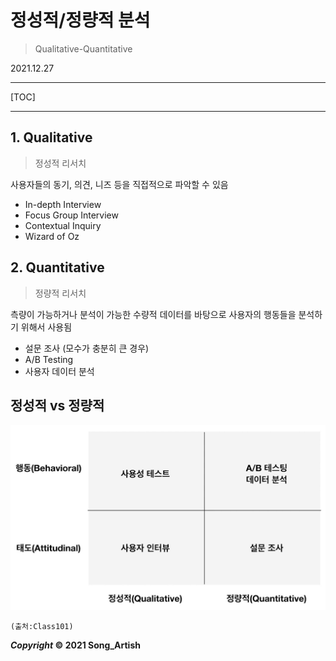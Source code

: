 # 정성적/정량적 분석

> Qualitative-Quantitative

2021.12.27

---

[TOC]

---



## 1. Qualitative

> 정성적 리서치

사용자들의 동기, 의견, 니즈 등을 직접적으로 파악할 수 있음

- In-depth Interview
- Focus Group Interview
- Contextual Inquiry
- Wizard of Oz



## 2. Quantitative

> 정량적 리서치

측량이 가능하거나 분석이 가능한 수량적 데이터를 바탕으로 사용자의 행동들을 분석하기 위해서 사용됨

- 설문 조사 (모수가 충분히 큰 경우)
- A/B Testing
- 사용자 데이터 분석



## 정성적 vs 정량적

![23_QQ](img/23_QQ.png)

`(출처:Class101)`



***Copyright* © 2021 Song_Artish**